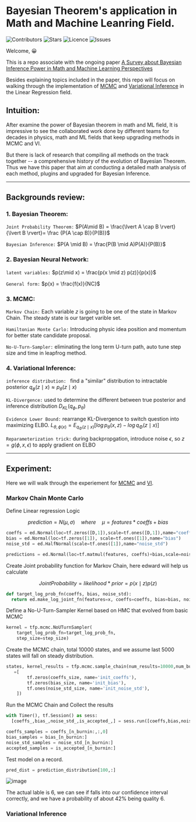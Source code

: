 # Bayesian Theorem's application in Math and Machine Leanring Field.

![Contributors](https://img.shields.io/github/contributors/EthanWTL/BayesianNN?style=plastic)
![Stars](https://img.shields.io/github/stars/EthanWTL/BayesianNN)
![Licence](https://img.shields.io/github/license/EthanWTL/BayesianNN)
![Issues](https://img.shields.io/github/issues/EthanWTL/BayesianNN)

Welcome, :grinning:

This is a repo associate with the ongoing paper [A Survey about Bayesian Inference Power in Math and Machine Learning Perspectives](Bayesian_Inference_first_draft.pdf)

Besides explaining topics included in the paper, this repo will focus on walking through the implementation of [MCMC](HMC_winequality.ipynb) and [Variational Inference](HMC_winequality.ipynb) in the Linear Regression field.

## Intuition:
After examine the power of Bayesian theorem in math and ML field, It is impressive to see the collaborated work done by different teams for decades in physics, math and ML fields that keep upgrading methods in MCMC and VI.

But there is lack of research that compiling all methods on the track together -- a comprehensive history of the evolution of Bayesian Theorem. Thus we have this paper that aim at conducting a detailed math analysis of each method, plugins and upgraded for Bayesian Inference.

---
## Backgrounds review: 
### 1. Bayesian Theorem:

```Joint Probability Theorem:``` $P(A\mid B) = \frac{\lvert A \cap B \rvert}{\lvert B \rvert}= \frac {P(A \cap B)}{P(B)}$

```Bayesian Inference:``` $P(A \mid B) = \frac{P(B \mid A)P(A)}{P(B)}$


### 2. Bayesian Neural Network:

```latent variables:``` $p(z\mid x) = \frac{p(x \mid z) p(z)}{p(x)}$

```General form:``` $p(x) = \frac{f(x)}{NC}$


### 3. MCMC:

 ```Markov Chain:``` Each variable $z$ is going to be one of the state in Markov Chain. The steady state is our target varible set.
 
 ```Hamiltonian Monte Carlo:``` Introducing physic idea position and momentum for better state candidate proposal.
 
 ```No-U-Turn-Sampler:``` eliminating the long term U-turn path, auto tune step size and time in leapfrog method.



### 4. Variational Inference:

```inference distribution: ``` find a "similar" distribution to intractable posterior $q_{\phi}(z \mid x) \approx p_{\theta} (z \mid x) \nonumber$

```KL-Divergence:```  used to determine the different between true posterior and inference distribution $D_{KL}(q_{\phi},p_{\theta})$

```Evidence Lower Bound:``` rearrange KL-Divergence to switch question into maximizing ELBO. $L_{\theta,\phi(x)} = E_{q_{\Phi} (z \mid x)} \left[log \, p_{\theta}(x,z) - log \, q_{\Phi}(z\mid x) \right]$

```Reparameterization trick:``` during backpropgation, introduce noise $\epsilon$, so $z = g(\phi, x, \epsilon)$ to apply gradient on ELBO

  ---


## Experiment:
Here we will walk through the experiement for [MCMC](HMC_winequality.ipynb) and [VI]().

### Markov Chain Monte Carlo

Define Linear regression Logic 

$$prediction = N(\mu, \sigma) \quad where \quad \mu = features * coeffs + bias$$
```python
coeffs = ed.Normal(loc=tf.zeros([D,1]),scale=tf.ones([D,1]),name="coeffs")
bias = ed.Normal(loc=tf.zeros([1]), scale=tf.ones([1]),name="bias") 
noise_std = ed.HalfNormal(scale=tf.ones([1]),name="noise_std")

predictions = ed.Normal(loc=tf.matmul(features, coeffs)+bias,scale=noise_std,name="predictions")
```

Create Joint probability function for Markov Chain, here edward will help us calculate

$$ Joint Probability = likelihood * prior = p(x \mid z)p(z)$$
```python
def target_log_prob_fn(coeffs, bias, noise_std):
  return ed.make_log_joint_fn(features=x, coeffs=coeffs, bias=bias, noise_std=noise_std, predictions=y)
```

Define a No-U-Turn-Sampler Kernel based on HMC that evolved from basic MCMC
```python
kernel = tfp.mcmc.NoUTurnSampler(
    target_log_prob_fn=target_log_prob_fn,
    step_size=step_size)
```

Create the MCMC chain, total 10000 states, and we assume last 5000 states will fall on steady distribution.
```python
states, kernel_results = tfp.mcmc.sample_chain(num_results=10000,num_burnin_steps=5000,kernel=kernel,current_state
   =[
        tf.zeros(coeffs_size, name='init_coeffs'),
        tf.zeros(bias_size, name='init_bias'),
        tf.ones(noise_std_size, name='init_noise_std'),
    ])
```

Run the MCMC Chain and Collect the results
```python
with Timer(), tf.Session() as sess:
  [coeffs_,bias_,noise_std_,is_accepted_,] = sess.run([coeffs,bias,noise_std,kernel_results.is_accepted,])

coeffs_samples = coeffs_[n_burnin:,:,0]
bias_samples = bias_[n_burnin:]
noise_std_samples = noise_std_[n_burnin:]
accepted_samples = is_accepted_[n_burnin:]
```

Test model on a record.
```python
pred_dist = prediction_distribution[100,:]
```
![image](https://github.com/EthanWTL/BayesianNN/assets/97998419/a14b014c-2f71-44d6-addd-e2e3ff00e55e)

The actual lable is 6, we can see if falls into our confidence interval correctly, and we have a probability of about 42% being quality 6.


### Variational Inference
